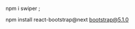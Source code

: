 npm i swiper ;


npm install react-bootstrap@next bootstrap@5.1.0




 <link
      rel="stylesheet"
      href="https://cdn.jsdelivr.net/npm/bootstrap@5.1.0/dist/css/bootstrap.min.css"
      integrity="sha384-KyZXEAg3QhqLMpG8r+8fhAXLRk2vvoC2f3B09zVXn8CA5QIVfZOJ3BCsw2P0p/We"
      crossorigin="anonymous"
  />

